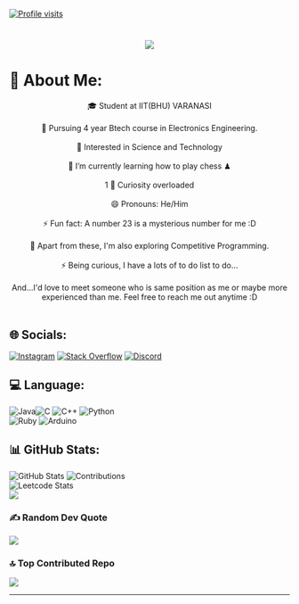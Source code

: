 [![Profile visits](https://visitcount.itsvg.in/api?id=TheBrainlyProgrammer&icon=10&color=13)](https://visitcount.itsvg.in)

<h1 align="center">
    <img src="https://readme-typing-svg.herokuapp.com/?font=Righteous&size=35&center=true&vCenter=true&width=500&height=70&duration=4000&lines=print(Hello+There!+👋);+I'm+Swetank!;Student+at+IIT(BHU)+Varanasi;+Coding+Enthusiast;Also+interested+in+Robotics"; />
</h1>

# 💫 About Me:
<div align="center">

🎓 Student at IIT(BHU) VARANASI<br><br>
📑 Pursuing 4 year Btech course in Electronics Engineering. <br><br>
🚀 Interested in Science and Technology <br><br>
🌱 I’m currently learning how to play chess ♟ <br><br>1
🔭 Curiosity overloaded <br><br>
😄 Pronouns: He/Him <br><br>
⚡ Fun fact: A number 23 is a mysterious number for me :D<br><br>
🔭 Apart from these, I'm also exploring Competitive Programming.<br><br>
⚡ Being curious, I have a lots of to do list to do...<br><br> 
And...I'd love to meet someone who is same position as me or maybe more experienced than me. Feel free to reach me out anytime :D<br><br>

</div>


## 🌐 Socials:
[![Instagram](https://img.shields.io/badge/Instagram-%23E4405F.svg?logo=Instagram&logoColor=white)](https://instagram.com/itz.swetank_23) 
[![Stack Overflow](https://img.shields.io/badge/-Stackoverflow-FE7A16?logo=stack-overflow&logoColor=white)](https://stackoverflow.com/users/20127594) 
[![Discord](https://img.shields.io/badge/Discord-7289DA?style=for-the-badge&logo=discord&logoColor=white)](https://discordapp.com/users/1211212970961403924)


## 💻 Language:
![Java](https://img.shields.io/badge/java-%23ED8B00.svg?style=for-the-badge&logo=openjdk&logoColor=white)![C](https://img.shields.io/badge/c-%2300599C.svg?style=for-the-badge&logo=c&logoColor=white) ![C++](https://img.shields.io/badge/c++-%2300599C.svg?style=for-the-badge&logo=c%2B%2B&logoColor=white) ![Python](https://img.shields.io/badge/python-3670A0?style=for-the-badge&logo=python&logoColor=ffdd54) <br>![Ruby](https://img.shields.io/badge/ruby-%23CC342D.svg?style=for-the-badge&logo=ruby&logoColor=white) ![Arduino](https://img.shields.io/badge/-Arduino-00979D?style=for-the-badge&logo=Arduino&logoColor=white)
## 📊 GitHub Stats:
![GitHub Stats](https://github-readme-stats.vercel.app/api?username=TheBrainlyProgrammer&theme=dark&hide_border=true&include_all_commits=true&count_private=true)
![Contributions](https://github-readme-streak-stats.herokuapp.com/?user=TheBrainlyProgrammer&theme=dark&hide_border=true)<br/>
![Leetcode Stats](https://leetcard.jacoblin.cool/Random_coder0023?theme=dark&ext=heatmap) <br/>
![](https://github-readme-stats.vercel.app/api/top-langs/?username=TheBrainlyProgrammer&theme=dark&hide_border=true&include_all_commits=true&count_private=true&layout=compact)<br/>

### ✍️ Random Dev Quote
![](https://quotes-github-readme.vercel.app/api?type=vetical&theme=dark)

### 🔝 Top Contributed Repo
![](https://github-contributor-stats.vercel.app/api?username=TheBrainlyProgrammer&limit=5&theme=dark&combine_all_yearly_contributions=true)

---
